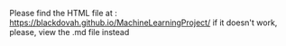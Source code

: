 Please find the HTML file at : https://blackdovah.github.io/MachineLearningProject/
if it doesn't work, please, view the .md file instead
